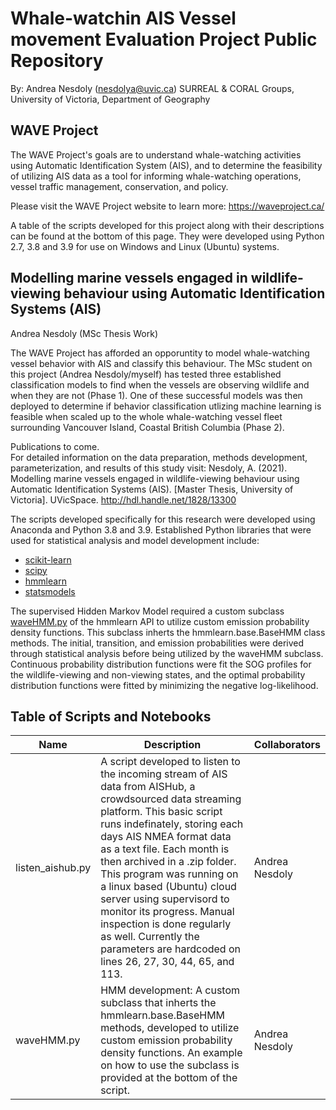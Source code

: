 # Whale-watchin AIS Vessel movement Evaluation Project Public Repository
By: Andrea Nesdoly (nesdolya@uvic.ca)
SURREAL & CORAL Groups, University of Victoria, Department of Geography

## WAVE Project
The WAVE Project's goals are to understand whale-watching activities using Automatic Identification System (AIS), and to determine the feasibility of utilizing AIS data as a tool for informing whale-watching operations, vessel traffic management, conservation, and policy.

Please visit the WAVE Project website to learn more: https://waveproject.ca/

A table of the scripts developed for this project along with their descriptions can be found at the bottom of this page. They were developed using Python 2.7, 3.8 and 3.9 for use on Windows and Linux (Ubuntu) systems.

## Modelling marine vessels engaged in wildlife-viewing behaviour using Automatic Identification Systems (AIS)
Andrea Nesdoly (MSc Thesis Work)

The WAVE Project has afforded an opporuntity to model whale-watching vessel behavior with AIS and classify this behaviour. The MSc student on this project (Andrea Nesdoly/myself) has tested three established classification models to find when the vessels are observing wildlife and when they are not (Phase 1). One of these successful models was then deployed to determine if behavior classification utlizing machine learning is feasible when scaled up to the whole whale-watching vessel fleet surrounding Vancouver Island, Coastal British Columbia (Phase 2).

Publications to come.  
For detailed information on the data preparation, methods development, parameterization, and results of this study visit: Nesdoly, A. (2021). Modelling marine vessels engaged in wildlife-viewing behaviour using Automatic Identification Systems (AIS). [Master Thesis, University of Victoria]. UVicSpace. http://hdl.handle.net/1828/13300

The scripts developed specifically for this research were developed using Anaconda and Python 3.8 and 3.9. Established Python libraries that were used for statistical analysis and model development include:
- [scikit-learn](https://scikit-learn.org/stable/)
- [scipy](https://scipy.org/)
- [hmmlearn](https://hmmlearn.readthedocs.io/en/latest/)
- [statsmodels](https://www.statsmodels.org/stable/index.html) 

The supervised Hidden Markov Model required a custom subclass [waveHMM.py](https://github.com/nesdolya/WAVE_public/blob/master/waveHMM.py) of the hmmlearn API to utilize custom emission probability density functions. This subclass inherts the hmmlearn.base.BaseHMM class methods. The initial, transition, and emission probabilities were derived through statistical analysis before being utilized by the waveHMM subclass. Continuous probability distribution functions were fit the SOG profiles for the wildlife-viewing and non-viewing states, and the optimal probability distribution functions were fitted by minimizing the negative log-likelihood.

## Table of Scripts and Notebooks
|Name|Description|Collaborators|
|----|-----------|-------------|
|listen_aishub.py| A script developed to listen to the incoming stream of AIS data from AISHub, a crowdsourced data streaming platform. This basic script runs indefinately, storing each days AIS NMEA format data as a text file. Each month is then archived in a .zip folder. This program was running on a linux based (Ubuntu) cloud server using supervisord to monitor its progress. Manual inspection is done regularly as well. Currently the parameters are hardcoded on lines 26, 27, 30, 44, 65, and 113.| Andrea Nesdoly |
|waveHMM.py| HMM development: A custom subclass that inherts the hmmlearn.base.BaseHMM methods, developed to utilize custom emission probability density functions. An example on how to use the subclass is provided at the bottom of the script.| Andrea Nesdoly |
